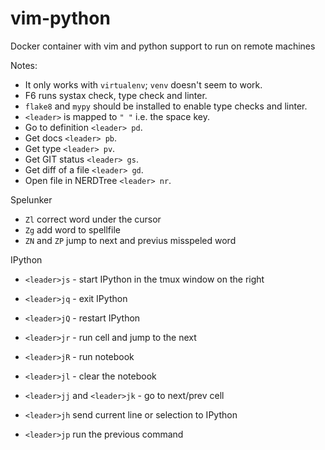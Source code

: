 # vim-python
Docker container with vim and python support to run on remote machines

Notes:
- It only works with `virtualenv`; `venv` doesn't seem to work.
- F6 runs systax check, type check and linter.
- `flake8` and `mypy` should be installed to enable type checks and linter.
- `<leader>` is mapped to `" "` i.e. the space key.
- Go to definition `<leader> pd`.
- Get docs `<leader> pb`.
- Get type `<leader> pv`.
- Get GIT status `<leader> gs`.
- Get diff of a file `<leader> gd`.
- Open file in NERDTree `<leader> nr`.


Spelunker
- `Zl` correct word under the cursor
- `Zg` add word to spellfile
- `ZN` and `ZP` jump to next and previus misspeled word


IPython
- `<leader>js` - start IPython in the tmux window on the right
- `<leader>jq` - exit IPython
- `<leader>jQ` - restart IPython
- `<leader>jr` - run cell and jump to the next
- `<leader>jR` - run notebook
- `<leader>jl` - clear the notebook

- `<leader>jj` and `<leader>jk` - go to next/prev cell
- `<leader>jh` send current line or selection to IPython
- `<leader>jp` run the previous command
